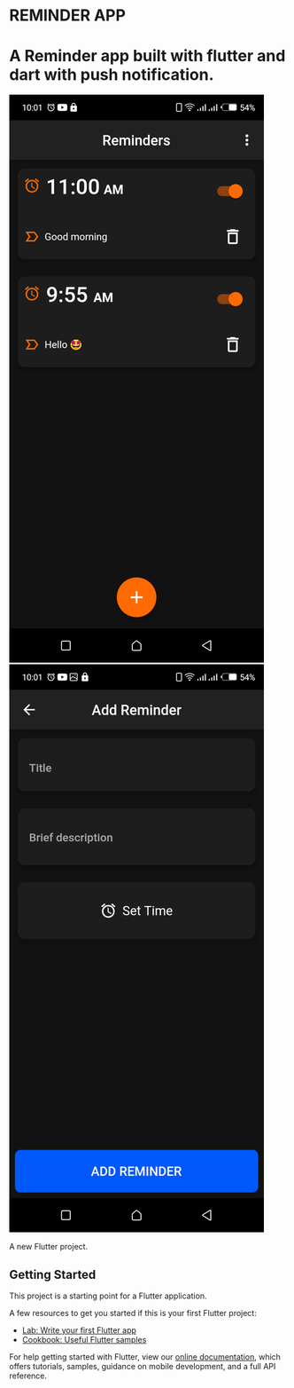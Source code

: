 # REMINDER APP
 
 # A Reminder app built with flutter and dart with push notification.
 
 ![](https://github.com/austinevick/Reminder-app/blob/main/screenshot/Screenshot_20210807-100127.png)
 ![](https://github.com/austinevick/Reminder-app/blob/main/screenshot/Screenshot_20210807-100143.png)
 
A new Flutter project.

## Getting Started

This project is a starting point for a Flutter application.

A few resources to get you started if this is your first Flutter project:

- [Lab: Write your first Flutter app](https://flutter.dev/docs/get-started/codelab)
- [Cookbook: Useful Flutter samples](https://flutter.dev/docs/cookbook)

For help getting started with Flutter, view our
[online documentation](https://flutter.dev/docs), which offers tutorials,
samples, guidance on mobile development, and a full API reference.
